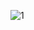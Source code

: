 
![1](https://user-images.githubusercontent.com/11264002/192180485-f92952f3-bd46-4c36-885e-5feaeee5ede6.PNG)
